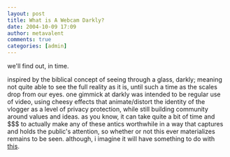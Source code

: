 ```yaml
---
layout: post
title: What is A Webcam Darkly?
date: 2004-10-09 17:09
author: metavalent
comments: true
categories: [admin]
---
```

we'll find out, in time.  

inspired by the biblical concept of seeing through a glass, darkly; meaning not quite able to see the full reality as it is, until such a time as the scales drop from our eyes. one gimmick at darkly was intended to be regular use of video, using cheesy effects that animate/distort the identity of the vlogger as a level of privacy protection, while still building community around values and ideas. as you know, it can take quite a bit of time and $$$ to actually make any of these antics worthwhile in a way that captures and holds the public's attention, so whether or not this ever materializes remains to be seen.  although, i imagine it will have something to do with <a href="https://web.archive.org/web/*/http://awebcamdarkly.com/">this</a>.
